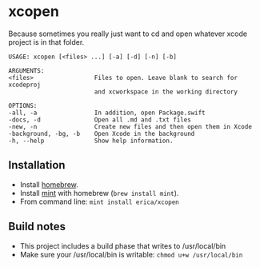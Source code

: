 # xcopen

Because sometimes you really just want to cd and open whatever xcode project is in that folder.

```
USAGE: xcopen [<files> ...] [-a] [-d] [-n] [-b]

ARGUMENTS:
<files>                 Files to open. Leave blank to search for xcodeproj
                        and xcworkspace in the working directory 

OPTIONS:
-all, -a                In addition, open Package.swift 
-docs, -d               Open all .md and .txt files 
-new, -n                Create new files and then open them in Xcode 
-background, -bg, -b    Open Xcode in the background 
-h, --help              Show help information.
```


## Installation

* Install [homebrew](https://brew.sh).
* Install [mint](https://github.com/yonaskolb/Mint) with homebrew (`brew install mint`).
* From command line: `mint install erica/xcopen`

## Build notes

* This project includes a build phase that writes to /usr/local/bin
* Make sure your /usr/local/bin is writable: `chmod u+w /usr/local/bin`
